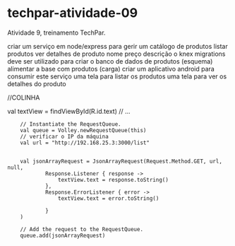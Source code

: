 # techpar-atividade-09
Atividade 9, treinamento TechPar.

criar um serviço em node/express para gerir um catálogo de produtos
listar produtos
ver detalhes de produto
nome
preço
descrição
o knex migrations deve ser utilizado para
criar o banco de dados de produtos (esquema)
alimentar a base com produtos (carga)
criar um aplicativo android para consumir este serviço
uma tela para listar os produtos
uma tela para ver os detalhes do produto


//COLINHA

val textView = findViewById<TextView>(R.id.text)
        // ...

        // Instantiate the RequestQueue.
        val queue = Volley.newRequestQueue(this)
        // verificar o IP da máquina
        val url = "http://192.168.25.3:3000/list"
        

        val jsonArrayRequest = JsonArrayRequest(Request.Method.GET, url, null,
                Response.Listener { response ->
                    textView.text = response.toString()
                },
                Response.ErrorListener { error ->
                    textView.text = error.toString()

                }
        )
        
        // Add the request to the RequestQueue.
        queue.add(jsonArrayRequest)
